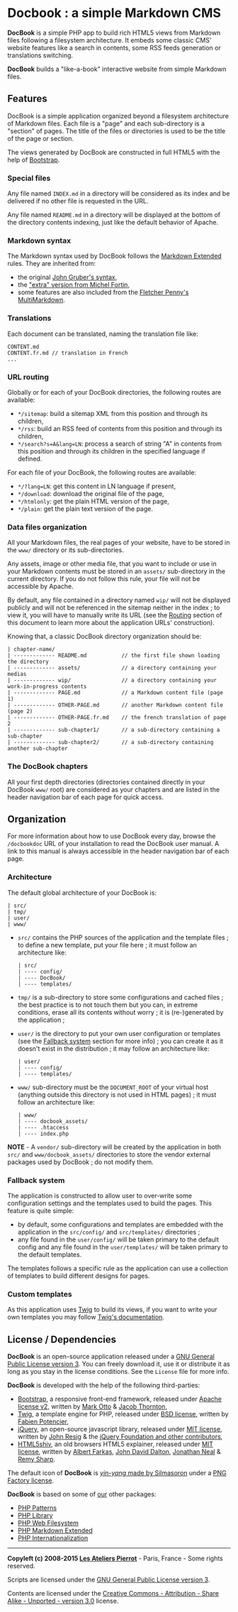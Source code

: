 Docbook : a simple Markdown CMS
===============================

**DocBook** is a simple PHP app to build rich HTML5 views from Markdown files following a 
filesystem architecture. It embeds some classic CMS' website features like a search in contents,
some RSS feeds generation or translations switching.

**DocBook** builds a "like-a-book" interactive website from simple Markdown files.


## Features

DocBook is a simple application organized beyond a filesystem architecture of Markdown files.
Each file is a "page" and each sub-directory is a "section" of pages. The title of the files 
or directories is used to be the title of the page or section.

The views generated by DocBook are constructed in full HTML5 with the help of [Bootstrap](http://twitter.github.io/bootstrap/).

### Special files

Any file named `INDEX.md` in a directory will be considered as its index and be delivered if 
no other file is requested in the URL.

Any file named `README.md` in a directory will be displayed at the bottom of the directory 
contents indexing, just like the default behavior of Apache.

### Markdown syntax

The Markdown syntax used by DocBook follows the [Markdown Extended](https://github.com/piwi/markdown-extended)
rules. They are inherited from:

-   the original [John Gruber's syntax](http://daringfireball.net/projects/markdown/syntax),
-   the ["extra" version from Michel Fortin](http://michelf.ca/projects/php-markdown/concepts/),
-   some features are also included from the [Fletcher Penny's MultiMarkdown](http://fletcher.github.com/peg-multimarkdown/).

### Translations

Each document can be translated, naming the translation file like:

    CONTENT.md
    CONTENT.fr.md // translation in French
    ...

### URL routing

Globally or for each of your DocBook directories, the following routes are available:

-   `*/sitemap`: build a sitemap XML from this position and through its children,
-   `*/rss`: build an RSS feed of contents from this position and through its children,
-   `*/search?s=A&lang=LN`: process a search of string "A" in contents from this position and through 
    its children in the specified language if defined.

For each file of your DocBook, the following routes are available:

-   `*/?lang=LN`: get this content in LN language if present,
-   `*/download`: download the original file of the page,
-   `*/htmlonly`: get the plain HTML version of the page,
-   `*/plain`: get the plain text version of the page.

### Data files organization

All your Markdown files, the real pages of your website, have to be stored in the `www/` 
directory or its sub-directories.

Any assets, image or other media file, that you want to include or use in your Markdown
contents must be stored in an `assets/` sub-directory in the current directory. If you do
not follow this rule, your file will not be accessible by Apache.

By default, any file contained in a directory named `wip/` will not be displayed publicly 
and will not be referenced in the sitemap neither in the index ; to view it, you will have 
to manually write its URL (see the [Routing](#url-routing) section of this document to 
learn more about the application URLs' construction). 

Knowing that, a classic DocBook directory organization should be:

    | chapter-name/
    | ------------- README.md           // the first file shown loading the directory
    | ------------- assets/             // a directory containing your medias
    | ------------- wip/                // a directory containing your work-in-progress contents
    | ------------- PAGE.md             // a Markdown content file (page 1)
    | ------------- OTHER-PAGE.md       // another Markdown content file (page 2)
    | ------------- OTHER-PAGE.fr.md    // the french translation of page 2
    | ------------- sub-chapter1/       // a sub-directory containing a sub-chapter
    | ------------- sub-chapter2/       // a sub-directory containing another sub-chapter

### The DocBook chapters

All your first depth directories (directories contained directly in your DocBook `www/` root)
are considered as your chapters and are listed in the header navigation bar of each page
for quick access.


## Organization

For more information about how to use DocBook every day, browse the `/docbookdoc` URL of
your installation to read the DocBook user manual. A link to this manual is always accessible
in the header navigation bar of each page.

### Architecture

The default global architecture of your DocBook is:

    | src/
    | tmp/
    | user/
    | www/

-   `src/` contains the PHP sources of the application and the template files ; to define a 
    new template, put your file here ; it must follow an architecture like:

        | src/
        | ---- config/
        | ---- DocBook/
        | ---- templates/

-   `tmp/` is a sub-directory to store some configurations and cached files ; the best 
    practice is to not touch them but you can, in extreme conditions, erase all its 
    contents without worry ; it is (re-)generated by the application ;

-   `user/` is the directory to put your own user configuration or templates (see the 
    [Fallback system](#fallback-system) section for more info) ; you can create it as it
    doesn't exist in the distribution ; it may follow an architecture like:

        | user/
        | ---- config/
        | ---- templates/

-   `www/` sub-directory must be the `DOCUMENT_ROOT` of your virtual host (anything outside 
    this directory is not used in HTML pages) ; it must follow an architecture like:

        | www/
        | ---- docbook_assets/
        | ---- .htaccess
        | ---- index.php

**NOTE** - A `vendor/` sub-directory will be created by the application in both `src/` and 
`www/docbook_assets/` directories to store the vendor external packages used by DocBook ;
do not modify them.

### Fallback system

The application is constructed to allow user to over-write some configuration settings and
the templates used to build the pages. This feature is quite simple:

-   by default, some configurations and templates are embedded with the application in 
    the `src/config/` and `src/templates/` directories ;
-   any file found in the `user/config/` will be taken primary to the default config and
    any file found in the `user/templates/` will be taken primary to the default templates.

The templates follows a specific rule as the application can use a collection of templates
to build different designs for pages.

### Custom templates

As this application uses [Twig](http://twig.sensiolabs.org/) to build its views, if you
want to write your own templates you may follow [Twig's documentation](http://twig.sensiolabs.org/documentation).


## License / Dependencies

**DocBook** is an open-source application released under a
[GNU General Public License version 3](http://www.gnu.org/licenses/gpl.html). You can freely
download it, use it or distribute it as long as you stay in the license conditions. See the
`License` file for more info.

**DocBook** is developed with the help of the following third-parties:

-   [Bootstrap](http://twitter.github.io/bootstrap/), a responsive front-end framework, 
    released under [Apache license v2](http://www.apache.org/licenses/LICENSE-2.0),
    written by [Mark Otto](http://twitter.com/mdo) & [Jacob Thornton](http://twitter.com/fat),    
-   [Twig](http://twig.sensiolabs.org/), a template engine for PHP, 
    released under [BSD license](http://opensource.org/licenses/BSD-3-Clause),
    written by [Fabien Potencier](https://connect.sensiolabs.com/api/alternates/4aed4f5d-e0cb-4320-902f-885fddaa7d15),
-   [jQuery](http://jquery.com/), an open-source javascript library, 
    released under [MIT license](http://github.com/jquery/jquery/blob/master/MIT-LICENSE.txt),
    written by [John Resig](http://ejohn.org/) & the [jQuery Foundation and other contributors](http://jquery.org/),
-   [HTML5shiv](http://code.google.com/p/html5shiv/), an old browsers HTML5 explainer, 
    released under [MIT license](http://github.com/jquery/jquery/blob/master/MIT-LICENSE.txt),
    written by [Albert Farkas](http://twitter.com/afarkas), [John David Dalton](http://twitter.com/jdalton), 
    [Jonathan Neal](http://twitter.com/jon_neal) & [Remy Sharp](http://twitter.com/rem).

The default icon of **DocBook** is [*yin-yang* made by Silmasoron](http://www.pngfactory.net/png/5154/yin-yang)
under a [PNG Factory license](http://www.pngfactory.net/licence/PngFactory/).

**DocBook** is based on some of [our](http://www.ateliers-pierrot.fr/) other packages:

-   [PHP Patterns](http://github.com/atelierspierrot/patterns)
-   [PHP Library](http://github.com/atelierspierrot/library)
-   [PHP Web Filesystem](http://github.com/atelierspierrot/webfilesystem)
-   [PHP Markdown Extended](http://github.com/piwi/markdown-extended)
-   [PHP Internationalization](http://github.com/atelierspierrot/internationalization)


----
**Copyleft (c) 2008-2015 [Les Ateliers Pierrot](http://www.ateliers-pierrot.fr/)** - Paris, France - Some rights reserved.

Scripts are licensed under the [GNU General Public License version 3](http://www.gnu.org/licenses/gpl.html).

Contents are licensed under the [Creative Commons - Attribution - Share Alike - Unported - version 3.0](http://creativecommons.org/licenses/by-sa/3.0/) license.
